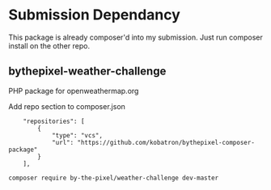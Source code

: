 # Submission Dependancy
This package is already composer'd into my submission.  Just run composer install on the other repo.

## bythepixel-weather-challenge
PHP package for openweathermap.org

Add repo section to composer.json
```
    "repositories": [
        {
            "type": "vcs",
            "url": "https://github.com/kobatron/bythepixel-composer-package"
        }
    ],
```

```composer require by-the-pixel/weather-challenge dev-master```

